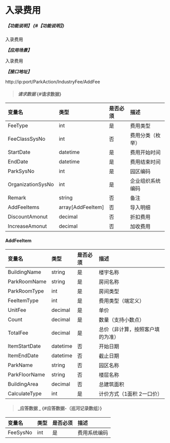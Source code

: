# 入录费用

##### _【功能说明】_ {#【功能说明】}

入录费用

_**【应用场景】**_

入录费用

_**【接口地址】**_

http://ip:port/ParkAction/IndustryFee/AddFee

> #### _请求数据_ {#请求数据}

| 变量名 | 类型 | 是否必须 | 描述 |
| :--- | :--- | :--- | :--- |
| FeeType | int | 是 | 费用类型 |
| FeeClassSysNo | int | 否 | 费用分类（枚举） |
| StartDate | datetime | 是 | 费用开始时间 |
| EndDate | datetime | 是 | 费用结束时间 |
| ParkSysNo| int | 是 | 园区编码|
| OrganizationSysNo | int | 是 | 企业组织系统编码 |
| Remark | string| 否 | 备注|
| AddFeeItems | array[AddFeeItem] | 否 | 导入明细|
| DiscountAmonut| decimal | 否 |折扣费用|
| IncreaseAmonut| decimal | 否 |加收费用|




 #### AddFeeItem

| 变量名 | 类型 | 是否必须 | 描述 |
| :--- | :--- | :--- | :--- |
| BuildingName | string | 是  | 楼宇名称 |
| ParkRoomName| string | 是  | 房间名称|
|ParkRoomType | int | 是 |房间类型|
| FeeItemType| int | 是  |费用类型（端定义）|
| UnitFee| decimal | 是  |单价|
| Count| decimal | 是  |数量（支持小数点）|
| TotalFee| decimal | 是  |总价（非计算，按照客户填的为准）|
| ItemStartDate| datetime | 否 |开始日期|
| ItemEndDate| datetime | 否 |截止日期|
| ParkName | string | 否 | 园区名称 |
| ParkFloorName | string | 否 | 楼层名称 |
| BuildingArea| decimal | 否 |总建筑面积|
| CalculateType| int | 是 |计价方式（1面积 2一口价） |




> #### _应答数据 _ {#应答数据-（巡河记录数组）}

| 变量名 | 类型 | 是否必须 | 描述 |
| :--- | :--- | :--- | :--- |
| FeeSysNo | int | 是 | 费用系统编码 |









